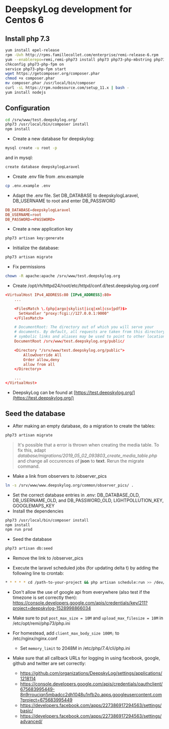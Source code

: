# DeepskyLog development for Centos 6

## Install php 7.3

```bash
yum install epel-release
rpm -Uvh http://rpms.famillecollet.com/enterprise/remi-release-6.rpm
yum --enablerepo=remi,remi-php73 install php73 php73-php-mbstring php73-php-intl php73-php-pdo php73-php-json php73-php-pear php73-php-gd php73-php-common php73-php-mysqlnd php73-php-process php73-php-opcache php73-php-cli php73-php-zip php73-php-fpm npm php73-php-bcmath php73-php-pecl-imagick
chkconfig php73-php-fpm on
service php73-php-fpm start
wget https://getcomposer.org/composer.phar
chmod +x composer.phar
mv composer.phar /usr/local/bin/composer
curl -sL https://rpm.nodesource.com/setup_11.x | bash -
yum install nodejs
```

## Configuration

```bash
cd /srw/www/test.deepskylog.org/
php73 /usr/local/bin/composer install
npm install
```

+ Create a new database for deepskylog:
  
```bash
mysql create -u root -p
```

and in mysql:

```bash
create database deepskylogLaravel
```

+ Create .env file from .env.example

```bash
cp .env.example .env
```

+ Adapt the .env file. Set DB_DATABASE to deepskylogLaravel, DB_USERNAME to root and enter DB_PASSWORD

```conf
DB_DATABASE=deepskylogLaravel
DB_USERNAME=root
DB_PASSWORD=<PASSWORD>
```

+ Create a new application key

```bash
php73 artisan key:generate
```

+ Initialize the database:

```bash
php73 artisan migrate
```

+ Fix permissions

```bash
chown -R apache:apache /srv/www/test.deepskylog.org
```

+ Create /opt/rh/httpd24/root/etc/httpd/conf.d/test.deepskylog.org.conf

```conf
<VirtualHost IPv4_ADDRESS:80 [IPv6_ADDRESS]:80>
    ...

    <FilesMatch \.(php|argo|skylist|icq|xml|csv|pdf)$>
      SetHandler "proxy:fcgi://127.0.0.1:9000"
    </FilesMatch>

    # DocumentRoot: The directory out of which you will serve your
    # documents. By default, all requests are taken from this directory, but
    # symbolic links and aliases may be used to point to other locations.
    DocumentRoot /srv/www/test.deepskylog.org/public/

    <Directory "/srv/www/test.deepskylog.org/public">
        AllowOverride All
        Order allow,deny
        allow from all
    </Directory>

    ...
</VirtualHost>
```

+ DeepskyLog can be found at [https://test.deepskylog.org/](https://test.deepskylog.org/)

## Seed the database

+ After making an empty database, do a migration to create the tables:

```bash
php73 artisan migrate
```
  
> It's possible that a error is thrown when creating the media table. To fix this, adapt *database/migrations/2019_05_02_093803_create_media_table.php* and change all occurences of **json** to **text**. Rerun the migrate command.

+ Make a link from observers to /observer_pics
  
```bash
ln -s /srv/www/www.deepskylog.org/common/observer_pics/ .
```

+ Set the correct database entries in .env: DB_DATABASE_OLD, DB_USERNAME_OLD, and
DB_PASSWORD_OLD, LIGHTPOLLUTION_KEY, GOOGLEMAPS_KEY
+ Install the dependencies

```bash
php73 /usr/local/bin/composer install
npm install
npm run prod
```

+ Seed the database

```bash
php73 artisan db:seed
```

+ Remove the link to /observer_pics

+ Execute the laravel scheduled jobs (for updating delta t) by adding the following line to crontab:

```bash
* * * * * cd /path-to-your-project && php artisan schedule:run >> /dev/null 2>&1
```

+ Don't allow the use of google api from everywhere (also test if the timezone is set correctly then): <https://console.developers.google.com/apis/credentials/key/211?project=deepskylog-1528998866034>
+ Make sure to put `post_max_size = 10M` and `upload_max_filesize = 10M` in /etc/opt/remi/php73/php.ini
+ For homestead, add `client_max_body_size 100M;` to /etc/nginx/nginx.conf
  + Set `memory_limit` to 2048M in /etc/php/7.4/cli/php.ini

+ Make sure that all callback URLs for logging in using facebook, google, github and twitter are set correctly:
  + https://github.com/organizations/DeepskyLog/settings/applications/1218114
  + https://console.developers.google.com/apis/credentials/oauthclient/675683995449-8n9rrouciqn5mbadcc2dh1048u1nfb2o.apps.googleusercontent.com?project=675683995449
  + https://developers.facebook.com/apps/227386917294563/settings/basic/
  + https://developers.facebook.com/apps/227386917294563/settings/advanced/
